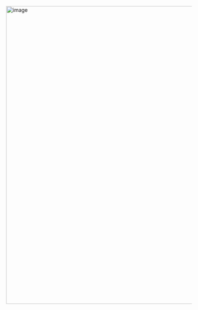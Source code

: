 <img width="878" height="807" alt="image" src="https://github.com/user-attachments/assets/12850715-d3ac-444e-90e5-36ba89f3f764" />
